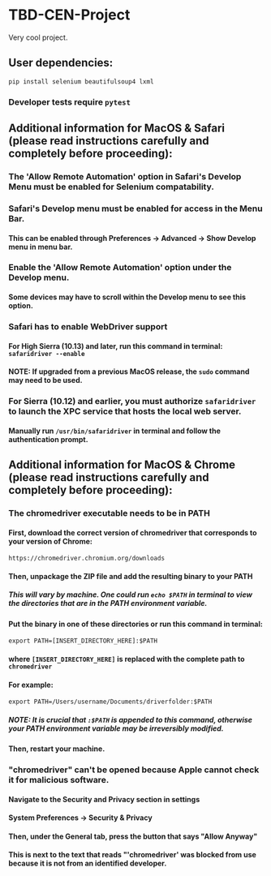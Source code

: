 # TBD-CEN-Project
Very cool project.

## User dependencies:
```
pip install selenium beautifulsoup4 lxml
```

### Developer tests require ```pytest```

## Additional information for MacOS & Safari (please read instructions carefully and completely before proceeding):

### The 'Allow Remote Automation' option in Safari's Develop Menu must be enabled for Selenium compatability.
### Safari's Develop menu must be enabled for access in the Menu Bar.
#### This can be enabled through Preferences -> Advanced -> Show Develop menu in menu bar.
### Enable the 'Allow Remote Automation' option under the Develop menu.
#### Some devices may have to scroll within the Develop menu to see this option.

### Safari has to enable WebDriver support
#### For High Sierra (10.13) and later, run this command in terminal: ```safaridriver --enable```

#### NOTE: If upgraded from a previous MacOS release, the ```sudo``` command may need to be used.

### For Sierra (10.12) and earlier, you must authorize ```safaridriver``` to launch the XPC service that hosts the local web server.
#### Manually run ```/usr/bin/safaridriver``` in terminal and follow the authentication prompt.

## Additional information for MacOS & Chrome (please read instructions carefully and completely before proceeding):

### The chromedriver executable needs to be in PATH
#### First, download the correct version of chromedriver that corresponds to your version of Chrome:
```https://chromedriver.chromium.org/downloads```
#### Then, unpackage the ZIP file and add the resulting binary to your PATH
##### This will vary by machine. One could run ```echo $PATH``` in terminal to view the directories that are in the PATH environment variable. 
#### Put the binary in one of these directories or run this command in terminal:

```export PATH=[INSERT_DIRECTORY_HERE]:$PATH```

#### where ```[INSERT_DIRECTORY_HERE]``` is replaced with the complete path to ```chromedriver```

#### For example:
```export PATH=/Users/username/Documents/driverfolder:$PATH```

##### NOTE: It is crucial that ```:$PATH``` is appended to this command, otherwise your PATH environment variable may be irreversibly modified.
#### Then, restart your machine.

### "chromedriver" can't be opened because Apple cannot check it for malicious software.
#### Navigate to the Security and Privacy section in settings
#### System Preferences -> Security & Privacy
#### Then, under the General tab, press the button that says "Allow Anyway" 
#### This is next to the text that reads "'chromedriver' was blocked from use because it is not from an identified developer.